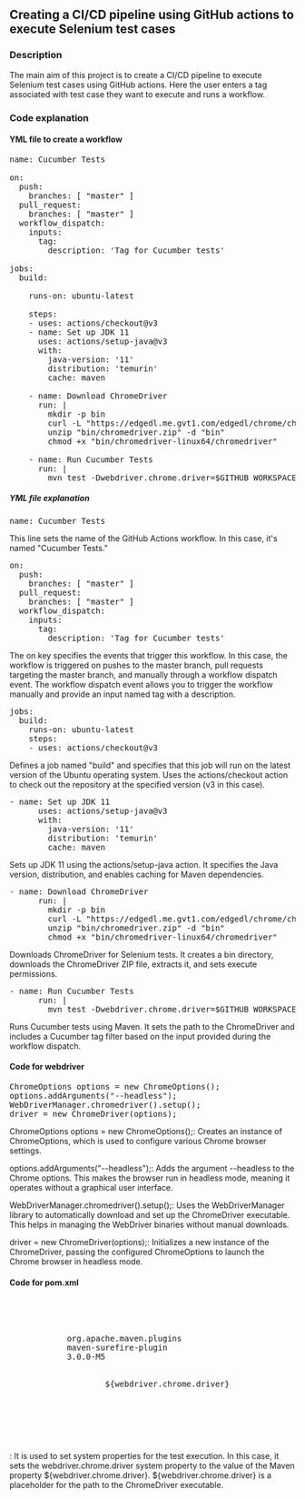 ## Creating a CI/CD pipeline using GitHub actions to execute Selenium test cases

### Description
The main aim of this project is to create a CI/CD pipeline to execute Selenium test cases using GitHub actions. Here the user enters a tag associated with test case they want to execute and runs a workflow.


### Code explanation

#### YML file to create a workflow

<pre>
name: Cucumber Tests

on:
  push:
    branches: [ "master" ]
  pull_request:
    branches: [ "master" ]
  workflow_dispatch:
    inputs:
      tag:
        description: 'Tag for Cucumber tests'

jobs:
  build:

    runs-on: ubuntu-latest

    steps:
    - uses: actions/checkout@v3
    - name: Set up JDK 11
      uses: actions/setup-java@v3
      with:
        java-version: '11'
        distribution: 'temurin'
        cache: maven

    - name: Download ChromeDriver
      run: |
        mkdir -p bin
        curl -L "https://edgedl.me.gvt1.com/edgedl/chrome/chrome-for-testing/120.0.6099.109/linux64/chromedriver-linux64.zip" -o "bin/chromedriver.zip"
        unzip "bin/chromedriver.zip" -d "bin"
        chmod +x "bin/chromedriver-linux64/chromedriver"

    - name: Run Cucumber Tests
      run: |
        mvn test -Dwebdriver.chrome.driver=$GITHUB_WORKSPACE/bin/chromedriver -Dcucumber.filter.tags="${{ github.event.inputs.tag }}"
</pre>

##### YML file explanation

<pre>
name: Cucumber Tests
</pre>

This line sets the name of the GitHub Actions workflow. In this case, it's named "Cucumber Tests."

<pre>
on:
  push:
    branches: [ "master" ]
  pull_request:
    branches: [ "master" ]
  workflow_dispatch:
    inputs:
      tag:
        description: 'Tag for Cucumber tests'
</pre>

The on key specifies the events that trigger this workflow. In this case, the workflow is triggered on pushes to the master branch, pull requests targeting the master branch, and manually through a workflow dispatch event. The workflow dispatch event allows you to trigger the workflow manually and provide an input named tag with a description.

<pre>
jobs:
  build:
    runs-on: ubuntu-latest
    steps:
    - uses: actions/checkout@v3
</pre>

Defines a job named "build" and specifies that this job will run on the latest version of the Ubuntu operating system. Uses the actions/checkout action to check out the repository at the specified version (v3 in this case).

<pre>
- name: Set up JDK 11
      uses: actions/setup-java@v3
      with:
        java-version: '11'
        distribution: 'temurin'
        cache: maven
</pre>

Sets up JDK 11 using the actions/setup-java action. It specifies the Java version, distribution, and enables caching for Maven dependencies.

<pre>
- name: Download ChromeDriver
      run: |
        mkdir -p bin
        curl -L "https://edgedl.me.gvt1.com/edgedl/chrome/chrome-for-testing/120.0.6099.109/linux64/chromedriver-linux64.zip" -o "bin/chromedriver.zip"
        unzip "bin/chromedriver.zip" -d "bin"
        chmod +x "bin/chromedriver-linux64/chromedriver"
</pre>

Downloads ChromeDriver for Selenium tests. It creates a bin directory, downloads the ChromeDriver ZIP file, extracts it, and sets execute permissions.

<pre>
- name: Run Cucumber Tests
      run: |
        mvn test -Dwebdriver.chrome.driver=$GITHUB_WORKSPACE/bin/chromedriver -Dcucumber.filter.tags="${{ github.event.inputs.tag }}"
</pre>

Runs Cucumber tests using Maven. It sets the path to the ChromeDriver and includes a Cucumber tag filter based on the input provided during the workflow dispatch.

#### Code for webdriver

<pre>
ChromeOptions options = new ChromeOptions();
options.addArguments("--headless");
WebDriverManager.chromedriver().setup();
driver = new ChromeDriver(options);
</pre>

ChromeOptions options = new ChromeOptions();: Creates an instance of ChromeOptions, which is used to configure various Chrome browser settings.

options.addArguments("--headless");: Adds the argument --headless to the Chrome options. This makes the browser run in headless mode, meaning it operates without a graphical user interface.

WebDriverManager.chromedriver().setup();: Uses the WebDriverManager library to automatically download and set up the ChromeDriver executable. This helps in managing the WebDriver binaries without manual downloads.

driver = new ChromeDriver(options);: Initializes a new instance of the ChromeDriver, passing the configured ChromeOptions to launch the Chrome browser in headless mode.

#### Code for pom.xml

<pre>
  
<build>
    <plugins>
        <plugin>
            <groupId>org.apache.maven.plugins</groupId>
            <artifactId>maven-surefire-plugin</artifactId>
            <version>3.0.0-M5</version> <!-- Use the latest version -->
            <configuration>
                <systemPropertyVariables>
                    <webdriver.chrome.driver>${webdriver.chrome.driver}</webdriver.chrome.driver>
                </systemPropertyVariables>
            </configuration>
        </plugin>
    </plugins>
</build>
  
</pre>

<systemPropertyVariables>: It is used to set system properties for the test execution. In this case, it sets the webdriver.chrome.driver system property to the value of the Maven property ${webdriver.chrome.driver}.
${webdriver.chrome.driver} is a placeholder for the path to the ChromeDriver executable.
